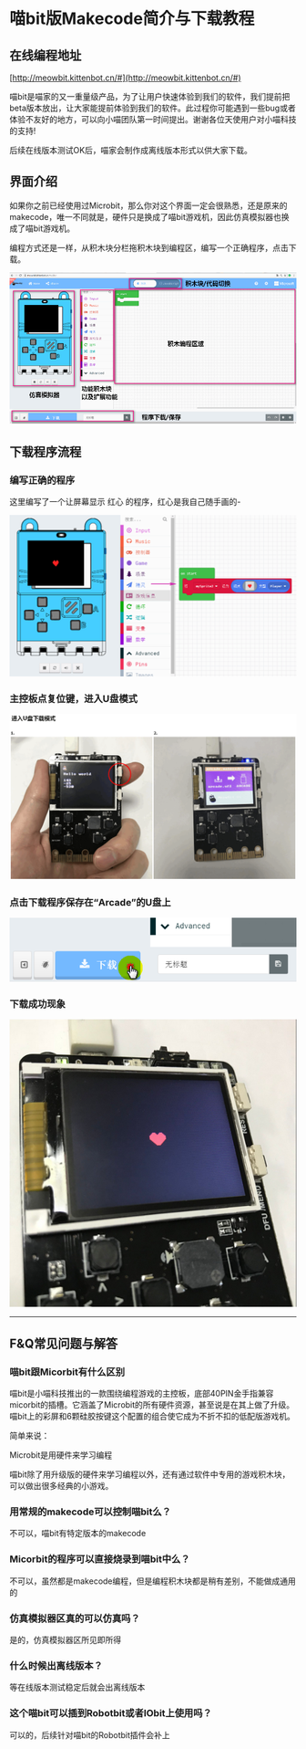 # 喵bit版Makecode简介与下载教程

## 在线编程地址

[http://meowbit.kittenbot.cn/#](http://meowbit.kittenbot.cn/#)

喵bit是喵家的又一重量级产品，为了让用户快速体验到我们的软件，我们提前把beta版本放出，让大家能提前体验到我们的软件。此过程你可能遇到一些bug或者体验不友好的地方，可以向小喵团队第一时间提出。谢谢各位天使用户对小喵科技的支持!

后续在线版本测试OK后，喵家会制作成离线版本形式以供大家下载。


## 界面介绍

如果你之前已经使用过Microbit，那么你对这个界面一定会很熟悉，还是原来的makecode，唯一不同就是，硬件只是换成了喵bit游戏机，因此仿真模拟器也换成了喵bit游戏机。

编程方式还是一样，从积木块分栏拖积木块到编程区，编写一个正确程序，点击下载。

![](./image/c02_01.png)

## 下载程序流程

### 编写正确的程序

这里编写了一个让屏幕显示 红心 的程序，红心是我自己随手画的-

![](./image/c02_02.png)

### 主控板点复位键，进入U盘模式

![](./image/c02_05.png)

### 点击下载程序保存在“Arcade”的U盘上


![](./image/c03_05.png)

### 下载成功现象

![](./image/c02_07.png)



----------

## F&Q常见问题与解答

### 喵bit跟Micorbit有什么区别

喵bit是小喵科技推出的一款围绕编程游戏的主控板，底部40PIN金手指兼容micorbit的插槽。它涵盖了Microbit的所有硬件资源，甚至说是在其上做了升级。喵bit上的彩屏和6颗硅胶按键这个配置的组合使它成为不折不扣的低配版游戏机。

简单来说：

Microbit是用硬件来学习编程

喵bit除了用升级版的硬件来学习编程以外，还有通过软件中专用的游戏积木块，可以做出很多经典的小游戏。

### 用常规的makecode可以控制喵bit么？

不可以，喵bit有特定版本的makecode

### Micorbit的程序可以直接烧录到喵bit中么？

不可以，虽然都是makecode编程，但是编程积木块都是稍有差别，不能做成通用的

### 仿真模拟器区真的可以仿真吗？

是的，仿真模拟器区所见即所得

### 什么时候出离线版本？

等在线版本测试稳定后就会出离线版本

### 这个喵bit可以插到Robotbit或者IObit上使用吗？

可以的，后续针对喵bit的Robotbit插件会补上
